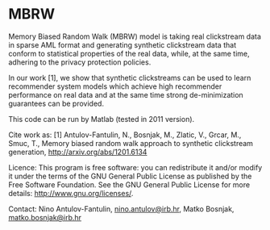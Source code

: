 MBRW
====================================
Memory Biased Random Walk (MBRW) model is taking real clickstream data in sparse AML format
and generating synthetic clickstream data that conform to statistical properties of the real
data, while, at the same time, adhering to the privacy protection policies.

In our work [1], we show that synthetic clickstreams can be used to learn recommender system
models which achieve high recommender performance on real data and at the same time strong
de-minimization guarantees can be provided.

This code can be run by Matlab (tested in 2011 version).

Cite work as:
[1] Antulov-Fantulin, N., Bosnjak, M., Zlatic, V., Grcar, M., Smuc, T.,
Memory biased random walk approach to synthetic clickstream generation,
http://arxiv.org/abs/1201.6134

Licence:
This program is free software: you can redistribute it and/or modify
it under the terms of the GNU General Public License as published by
the Free Software Foundation. See the GNU General Public License
for more details: http://www.gnu.org/licenses/.

Contact:
Nino Antulov-Fantulin, <nino.antulov@irb.hr>,
Matko Bosnjak, <matko.bosnjak@irb.hr>
